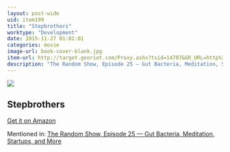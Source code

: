 ```yaml
---
layout: post-wide
uid: item199
title: "Stepbrothers"
worktype: "Development"
date: 2015-11-27 01:01:01
categories: movie
image-url: book-cover-blank.jpg
item-url: http://target.georiot.com/Proxy.ashx?tsid=14707&GR_URL=http%3A%2F%2Fwww.amazon.com%2FStep-Brothers-Single-Disc-Unrated-Edition%2Fdp%2FB001G5T6GW%2F
description: "The Random Show, Episode 25 — Gut Bacteria, Meditation, Startups, and More"
---
```

<a href="http://target.georiot.com/Proxy.ashx?tsid=14707&GR_URL=http%3A%2F%2Fwww.amazon.com%2FStep-Brothers-Single-Disc-Unrated-Edition%2Fdp%2FB001G5T6GW%2F" target="blank"><img src="../../../../img/thumbs/book-cover-blank.jpg" class="prod-img"></a>
<h2>Stepbrothers</h2>
<p><a href="http://target.georiot.com/Proxy.ashx?tsid=14707&GR_URL=http%3A%2F%2Fwww.amazon.com%2FStep-Brothers-Single-Disc-Unrated-Edition%2Fdp%2FB001G5T6GW%2F" target="blank">Get it on Amazon</a><p>
<p>Mentioned in: <a href="http://fourhourworkweek.com/2014/08/22/the-random-show-episode-25-gut-bacteria-meditation-startups-and-more/" target="blank">The Random Show, Episode 25 — Gut Bacteria, Meditation, Startups, and More</a></p>
